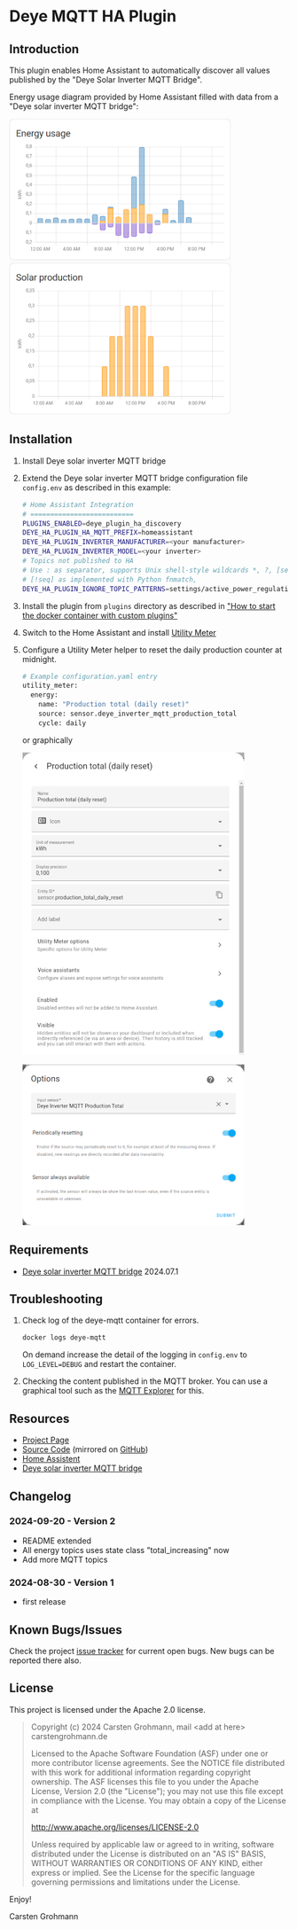 # Deye MQTT HA Plugin

## Introduction

This plugin enables Home Assistant to automatically discover all values published by the "Deye Solar Inverter
MQTT Bridge".

Energy usage diagram provided by Home Assistant filled with data from a "Deye solar inverter MQTT bridge":

![Screenshot of energy usage diagram provided by Home Assistant filled with data from a Deye solar inverter](./screenshot_energy_usage.png)

## Installation

1. Install Deye solar inverter MQTT bridge

2. Extend the Deye solar inverter MQTT bridge configuration file `config.env` as described in this example:

    ```bash
    # Home Assistant Integration
    # ==========================
    PLUGINS_ENABLED=deye_plugin_ha_discovery
    DEYE_HA_PLUGIN_HA_MQTT_PREFIX=homeassistant
    DEYE_HA_PLUGIN_INVERTER_MANUFACTURER=<your manufacturer>
    DEYE_HA_PLUGIN_INVERTER_MODEL=<your inverter>
    # Topics not published to HA
    # Use : as separator, supports Unix shell-style wildcards *, ?, [seq] and
    # [!seq] as implemented with Python fnmatch,
    DEYE_HA_PLUGIN_IGNORE_TOPIC_PATTERNS=settings/active_power_regulation:uptime:*/pv[234]/*
    ```

3. Install the plugin from `plugins` directory as described in ["How to start the docker container with custom plugins"](https://github.com/kbialek/deye-inverter-mqtt#how-to-start-the-docker-container-with-custom-plugins)

4. Switch to the Home Assistant and install [Utility Meter](https://www.home-assistant.io/integrations/utility_meter/)

5. Configure a Utility Meter helper to reset the daily production counter at midnight.

    ```bash
    # Example configuration.yaml entry
    utility_meter:
      energy:
        name: "Production total (daily reset)"
        source: sensor.deye_inverter_mqtt_production_total
        cycle: daily
    ```

    or graphically 

    ![Screenshot of Utility Meter setup part 1](./screenshot_setup_utility_meter_1.png)

    ![Screenshot of Utility Meter setup part 2](./screenshot_setup_utility_meter_2.png)

## Requirements

* [Deye solar inverter MQTT bridge](https://github.com/kbialek/deye-inverter-mqtt) 2024.07.1

## Troubleshooting

1. Check log of the deye-mqtt container for errors.

    ```bash
    docker logs deye-mqtt
    ```

   On demand increase the detail of the logging in `config.env` to `LOG_LEVEL=DEBUG` and restart the container.

2. Checking the content published in the MQTT broker. You can use a graphical tool such as the [MQTT Explorer](https://mqtt-explorer.com/) for this.


## Resources

* [Project Page](https://carstengrohmann.de/deye-mqtt-ha-plugin.html)
* [Source Code](https://git.sr.ht/~carstengrohmann/deye-mqtt-ha-plugin)
  (mirrored on [GitHub](https://github.com/CarstenGrohmann/deye-mqtt-ha-plugin))
* [Home Assistent](https://www.home-assistant.io/)
* [Deye solar inverter MQTT bridge](https://github.com/kbialek/deye-inverter-mqtt)

## Changelog

### 2024-09-20 - Version 2
* README extended
* All energy topics uses state class "total_increasing" now
* Add more MQTT topics

### 2024-08-30 - Version 1
* first release

## Known Bugs/Issues

Check the project [issue tracker](https://todo.sr.ht/~carstengrohmann/deye-mqtt-ha-plugin)
for current open bugs. New bugs can be reported there also.

## License

This project is licensed under the Apache 2.0 license.

> Copyright (c) 2024 Carsten Grohmann,  mail &lt;add at here&gt; carstengrohmann.de
>
> Licensed to the Apache Software Foundation (ASF) under one
> or more contributor license agreements.  See the NOTICE file
> distributed with this work for additional information
> regarding copyright ownership.  The ASF licenses this file
> to you under the Apache License, Version 2.0 (the
> "License"); you may not use this file except in compliance
> with the License.  You may obtain a copy of the License at
>
>   http://www.apache.org/licenses/LICENSE-2.0
>
> Unless required by applicable law or agreed to in writing,
> software distributed under the License is distributed on an
> "AS IS" BASIS, WITHOUT WARRANTIES OR CONDITIONS OF ANY
> KIND, either express or implied.  See the License for the
> specific language governing permissions and limitations
> under the License.

Enjoy!

Carsten Grohmann
